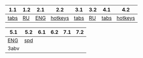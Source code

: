 | 1.1                | 1.2                  | 2.1                   | 2.2                             | 3.1                | 3.2                  | 4.1                | 4.2                             |
| ------------------ | -------------------- | --------------------- | ------------------------------- | ------------------ | -------------------- | ------------------ | ------------------------------- |
| [tabs](вкладки.md) | [RU](Печать%20RU.md) | [ENG](Печать%20RU.md) | [hotkeys](горячие%20клавиши.md) | [tabs](вкладки.md) | [RU](Печать%20RU.md) | [tabs](вкладки.md) | [hotkeys](горячие%20клавиши.md) |

| 5.1                    | 5.2                | 6.1 | 6.2 | 7.1 | 7.2 |
| ---------------------- | ------------------ | --- | --- | --- | --- |
| [ENG](1-4/Q2/Печать%20ENG.md) | [spd](скорость.md) |     |     |     |     |
| 3abv                   |                    |     |     |     |     |
